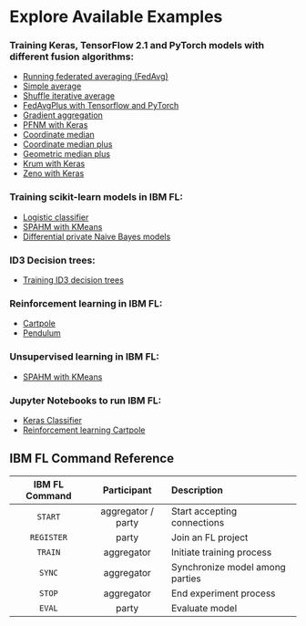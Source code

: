 # Explore Available Examples

### Training Keras, TensorFlow 2.1 and PyTorch models with different fusion algorithms:
* [Running federated averaging (FedAvg)](fedavg)
* [Simple average](iter_avg)
* [Shuffle iterative average](shuffle_iter_avg)
* [FedAvgPlus with Tensorflow and PyTorch](fedavgplus)
* [Gradient aggregation](gradient_aggregation)
* [PFNM with Keras](pfnm)
* [Coordinate median](coordinate_median)
* [Coordinate median plus](coordinate_median_plus)
* [Geometric median plus](geometric_median_plus)
* [Krum with Keras](krum)
* [Zeno with Keras](zeno)

### Training scikit-learn models in IBM FL:
* [Logistic classifier](iter_avg)
* [SPAHM with KMeans](spahm)
* [Differential private Naive Bayes models](naive_bayes_dp)

### ID3 Decision trees:
* [Training ID3 decision trees](id3_dt)

### Reinforcement learning in IBM FL:
* [Cartpole](rl_cartpole)
* [Pendulum](rl_pendulum)

### Unsupervised learning in IBM FL:
* [SPAHM with KMeans](spahm)

### Jupyter Notebooks to run IBM FL:
* [Keras Classifier](../Notebooks/keras_classifier)
* [Reinforcement learning Cartpole](../Notebooks/cartpole)

## IBM FL Command Reference


| IBM FL Command | Participant | Description |
| :-----------: | :-----------: | :----------- |
| `START` | aggregator / party | Start accepting connections|
| `REGISTER` | party | Join an FL project |
| `TRAIN` | aggregator | Initiate training process |
| `SYNC` | aggregator | Synchronize model among parties |
| `STOP` | aggregator | End experiment process |
| `EVAL` | party | Evaluate model |

